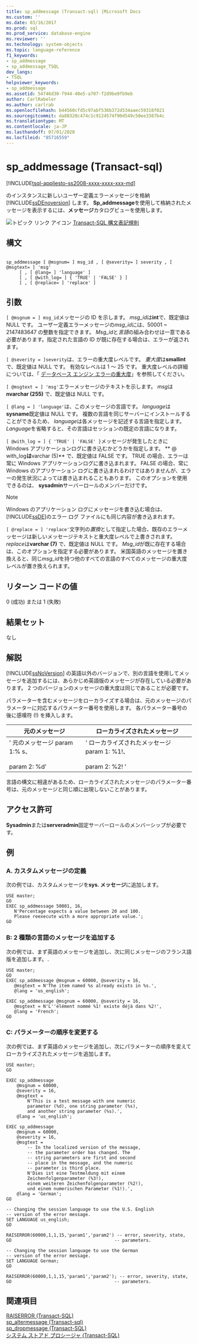 ```yaml
---
title: sp_addmessage (Transact-sql) |Microsoft Docs
ms.custom: ''
ms.date: 03/16/2017
ms.prod: sql
ms.prod_service: database-engine
ms.reviewer: ''
ms.technology: system-objects
ms.topic: language-reference
f1_keywords:
- sp_addmessage
- sp_addmessage_TSQL
dev_langs:
- TSQL
helpviewer_keywords:
- sp_addmessage
ms.assetid: 54746d30-f944-40e5-a707-f2d9be0fb9eb
author: CarlRabeler
ms.author: carlrab
ms.openlocfilehash: b44560cfd5c97abf536b372d534aaec59318f021
ms.sourcegitcommit: da88320c474c1c9124574f90d549c50ee3387b4c
ms.translationtype: MT
ms.contentlocale: ja-JP
ms.lasthandoff: 07/01/2020
ms.locfileid: "85716559"
---
```

# <a name="sp_addmessage-transact-sql"></a>sp_addmessage (Transact-sql)
[!INCLUDE[tsql-appliesto-ss2008-xxxx-xxxx-xxx-md](../../includes/applies-to-version/sqlserver.md)]

  のインスタンスに新しいユーザー定義エラーメッセージを格納 [!INCLUDE[ssDEnoversion](../../includes/ssdenoversion-md.md)] します。 **Sp_addmessage**を使用して格納されたメッセージを表示するには、**メッセージ**カタログビューを使用します。  
  
 ![トピック リンク アイコン](../../database-engine/configure-windows/media/topic-link.gif "トピック リンク アイコン") [Transact-SQL 構文表記規則](../../t-sql/language-elements/transact-sql-syntax-conventions-transact-sql.md)  
  
## <a name="syntax"></a>構文  
  
```  
  
sp_addmessage [ @msgnum= ] msg_id , [ @severity= ] severity , [ @msgtext= ] 'msg'   
     [ , [ @lang= ] 'language' ]   
     [ , [ @with_log= ] { 'TRUE' | 'FALSE' } ]   
     [ , [ @replace= ] 'replace' ]   
```  
  
## <a name="arguments"></a>引数  
`[ @msgnum = ] msg_id`メッセージの ID を示します。 *msg_id*は**int**で、既定値は NULL です。 ユーザー定義エラーメッセージの*msg_id*には、50001 ~ 2147483647 の整数を指定できます。 *Msg_id*と*言語*の組み合わせは一意である必要があります。指定された言語の ID が既に存在する場合は、エラーが返されます。  
  
`[ @severity = ]severity`は、エラーの重大度レベルです。 *重大度*は**smallint**で、既定値は NULL です。 有効なレベルは 1 ～ 25 です。 重大度レベルの詳細については、「 [データベース エンジン エラーの重大度](../../relational-databases/errors-events/database-engine-error-severities.md)」を参照してください。  
  
`[ @msgtext = ] 'msg'`エラーメッセージのテキストを示します。 *msg*は**nvarchar (255)** で、既定値は NULL です。  
  
`[ @lang = ] 'language'`は、このメッセージの言語です。 *language*は**sysname**既定値は NULL です。 複数の言語を同じサーバーにインストールすることができるため、 *language*は各メッセージを記述する言語を指定します。 *Language*を省略すると、その言語はセッションの既定の言語になります。  
  
`[ @with_log = ] { 'TRUE' | 'FALSE' }`メッセージが発生したときに Windows アプリケーションログに書き込むかどうかを指定します。 ** \@ with_log**は**varchar (5)** で、既定値は FALSE です。 TRUE の場合、エラーは常に Windows アプリケーションログに書き込まれます。 FALSE の場合、常に Windows のアプリケーション ログに書き込まれるわけではありませんが、エラーの発生状況によっては書き込まれることもあります。 このオプションを使用できるのは、 **sysadmin**サーバーロールのメンバーだけです。  
  
> [!NOTE]  
>  Windows のアプリケーション ログにメッセージを書き込む場合は、[!INCLUDE[ssDE](../../includes/ssde-md.md)]のエラー ログ ファイルにも同じ内容が書き込まれます。  
  
`[ @replace = ] 'replace'`文字列の*置換*として指定した場合、既存のエラーメッセージは新しいメッセージテキストと重大度レベルで上書きされます。 *replace*は**varchar (7)** で、既定値は NULL です。 *Msg_id*が既に存在する場合は、このオプションを指定する必要があります。 米国英語のメッセージを置き換えると、同じ*msg_id*を持つ他のすべての言語のすべてのメッセージの重大度レベルが置き換えられます。  
  
## <a name="return-code-values"></a>リターン コードの値  
 0 (成功) または 1 (失敗)  
  
## <a name="result-sets"></a>結果セット  
 なし  
  
## <a name="remarks"></a>解説  
 [!INCLUDE[ssNoVersion](../../includes/ssnoversion-md.md)] の英語以外のバージョンで、別の言語を使用してメッセージを追加するには、あらかじめ英語版のメッセージが存在している必要があります。 2 つのバージョンのメッセージの重大度は同じであることが必要です。  
  
 パラメーターを含むメッセージをローカライズする場合は、元のメッセージのパラメーターに対応するパラメーター番号を使用します。 各パラメーター番号の後に感嘆符 (!) を挿入します。  
  
|元のメッセージ|ローカライズされたメッセージ|  
|----------------------|-----------------------|  
|' 元のメッセージ param 1:% s、<br /><br /> param 2: %d'|' ローカライズされたメッセージ param 1: %1!、<br /><br /> param 2: %2! '|  
  
 言語の構文に相違があるため、ローカライズされたメッセージのパラメーター番号は、元のメッセージと同じ順に出現しないことがあります。  
  
## <a name="permissions"></a>アクセス許可  
**Sysadmin**または**serveradmin**固定サーバーロールのメンバーシップが必要です。  
  
## <a name="examples"></a>例  
  
### <a name="a-defining-a-custom-message"></a>A. カスタムメッセージの定義  
 次の例では、カスタムメッセージを**sys. メッセージ**に追加します。  
  
```  
USE master;  
GO  
EXEC sp_addmessage 50001, 16,   
   N'Percentage expects a value between 20 and 100.   
   Please reexecute with a more appropriate value.';  
GO  
```  
  
### <a name="b-adding-a-message-in-two-languages"></a>B: 2 種類の言語のメッセージを追加する  
 次の例では、まず英語のメッセージを追加し、次に同じメッセージのフランス語版を追加します。`.`  
  
```  
USE master;  
GO  
EXEC sp_addmessage @msgnum = 60000, @severity = 16,   
   @msgtext = N'The item named %s already exists in %s.',   
   @lang = 'us_english';  
  
EXEC sp_addmessage @msgnum = 60000, @severity = 16,   
   @msgtext = N'L''élément nommé %1! existe déjà dans %2!',   
   @lang = 'French';  
GO  
```  
  
### <a name="c-changing-the-order-of-parameters"></a>C: パラメーターの順序を変更する  
 次の例では、まず英語のメッセージを追加し、次にパラメーターの順序を変えてローカライズされたメッセージを追加します。  
  
```  
USE master;  
GO  
  
EXEC sp_addmessage   
    @msgnum = 60000,   
    @severity = 16,  
    @msgtext =   
        N'This is a test message with one numeric  
        parameter (%d), one string parameter (%s),   
        and another string parameter (%s).',  
    @lang = 'us_english';  
  
EXEC sp_addmessage   
    @msgnum = 60000,   
    @severity = 16,  
    @msgtext =   
        -- In the localized version of the message,  
        -- the parameter order has changed. The   
        -- string parameters are first and second  
        -- place in the message, and the numeric   
        -- parameter is third place.  
        N'Dies ist eine Testmeldung mit einem   
        Zeichenfolgenparameter (%3!),  
        einem weiteren Zeichenfolgenparameter (%2!),   
        und einem numerischen Parameter (%1!).',  
    @lang = 'German';  
GO    
  
-- Changing the session language to use the U.S. English  
-- version of the error message.  
SET LANGUAGE us_english;  
GO  
  
RAISERROR(60000,1,1,15,'param1','param2') -- error, severity, state,  
GO                                       -- parameters.  
  
-- Changing the session language to use the German  
-- version of the error message.  
SET LANGUAGE German;  
GO  
  
RAISERROR(60000,1,1,15,'param1','param2'); -- error, severity, state,   
GO                                       -- parameters.  
```  
  
## <a name="see-also"></a>関連項目  
 [RAISERROR &#40;Transact-SQL&#41;](../../t-sql/language-elements/raiserror-transact-sql.md)   
 [sp_altermessage &#40;Transact-sql&#41;](../../relational-databases/system-stored-procedures/sp-altermessage-transact-sql.md)   
 [sp_dropmessage &#40;Transact-SQL&#41;](../../relational-databases/system-stored-procedures/sp-dropmessage-transact-sql.md)   
 [システム ストアド プロシージャ &#40;Transact-SQL&#41;](../../relational-databases/system-stored-procedures/system-stored-procedures-transact-sql.md)  
  
  
